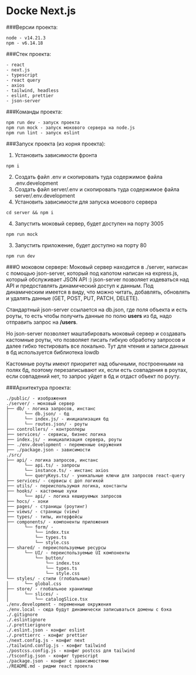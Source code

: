 # Docke Next.js

###Версии проекта:
```
node - v14.21.3
npm - v6.14.18
```

###Стек проекта:
```
- react
- next.js
- typescript
- react query
- axios
- tailwind, headless
- eslint, prettier
- json-server
```

###Команды проекта:
```
npm run dev - запуск проекта
npm run mock - запуск мокового сервера на node.js
npm run lint - запуск eslint
```
###Запуск проекта (из корня проекта):
1. Установить зависимости фронта
```
npm i
```
2. Создать файл .env и скопировать туда содержимое файла .env.development
3. Создать файл server/.env и скопировать туда содержимое файла server/.env.development
4. Установить зависимости для запуска мокового сервера
```
cd server && npm i
```
4. Запустить моковый сервер, будет доступен на порту 3005
```
npm run mock
```
3. Запустить приложение, будет доступно на порту 80
```
npm run dev
```

###О моковом сервере:
Моковый сервер находится в ./server, написан с помощью json-server,
который под капотом написан на express.js, который обслуживает JSON API :)
json-server позволяет издеваться над API и предоставлять динамический доступ к данным. 
Под динамическим имеется в виду, что можно читать, добавлять, обновлять и удалять данные (GET, POST, PUT, PATCH, DELETE).

Стандартный json-server ссылается на db.json, где поля объекта и есть роуты, 
то есть чтобы получить данные по полю **users** из бд, надо отправить
запрос на **/users**.

Но json-server позволяет маштабировать моковый сервер и создавать кастомные роуты,
что позволяет писать гибкую обработку запросов и далее гибко
тестировать все локально.
Тут для чтения и записи данных в бд используется
библиотека lowdb

Кастомные роуты имеют приоритет над обычными, построенными на полях бд,
поэтому перезаписывают их, если есть совпадения в роутах, если совпадений нет,
то запрос уйдет в бд и отдаст объект по роуту.

###Архитектура проекта:
```
./public/ - изображения
./server/ - моковый сервер
├── db/ - логика запросов, инстанс
│      └── db.json/ - бд
│      └── index.js/ - инициализация бд
│      └── routes.json/ - роуты
├── controllers/ - контроллеры
├── services/ - сервисы, бизнес логика
├── index.js/ - инициализация сервера, роуты
├── ./env.development - переменные окружения
├── ./package.json - зависимости
./src/
├── api/ - логика запросов, инстанс
│      └── api.ts/ - запросы
│      └── instance.ts/ - инстанс axios
│      └── queryKeys.ts/ - уникальные ключи для запросов react-query
├── services/ - сервисы с доп логикой
├── utils/ - переиспользумая логика, константы
├── hooks/ - кастомные хуки
│      └── api/ - логика кешируемых запросов
├── hocs/ - хоки
├── pages/ - страницы (роутинг)
├── views/ - страницы (view)
├── types/ - типы, интерфейсы
├── components/ - компоненты приложения
│      └── form/ - 
│          └── index.tsx
│          └── types.ts
│          └── style.css
├── shared/ - переиспользуемые ресурсы
│      └── UI/ - переиспользуемые UI компоненты
│          └── button/ 
│              └── index.tsx
│              └── types.ts
│              └── style.css
└── styles/ - стили (глобальные)
│      └── global.css
├── store/ - глобальное хранилище
│      └── slices/ - 
│          └── catalogSlice.tsx
./env.development - переменные окружения
./env.local - сюда будут динамически записываться домены с бэка
./.gitignore
./.eslintignore
./.prettierignore
./.eslint.json - конфиг eslint
./.prettierrc - конфиг prettier
./next.config.js - конфиг next
./tailwind.config.js - конфиг tailwind
./postcss.config.js - конфиг postcss для tailwind
./tsconfig.json - конфиг typescript
./package.json - конфиг с зависимостями
./README.md - ридми react проекта
